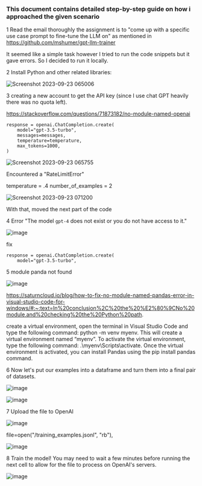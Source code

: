 <h3> This document contains detailed step-by-step guide on how i approached the given scenario </h3>

1 Read the email thoroughly the assignment is to "come up with a specific use case prompt to fine-tune the LLM on" as mentioned in https://github.com/mshumer/gpt-llm-trainer

It seemed like a simple task however I tried to run the code snippets but it gave errors. So I decided to run it locally.

2 Install Python and other related libraries:

![Screenshot 2023-09-23 065006](https://github.com/anujalamahewa/TechnicalAssessment/assets/12027102/bce31cb3-bef8-4eae-99b2-2967cd661bfb)

3 creating a new account to get the API key (since I use chat GPT heavily there was no quota left).

https://stackoverflow.com/questions/71873182/no-module-named-openai

    response = openai.ChatCompletion.create(
        model="gpt-3.5-turbo",
        messages=messages,
        temperature=temperature,
        max_tokens=1000,
    )

![Screenshot 2023-09-23 065755](https://github.com/anujalamahewa/TechnicalAssessment/assets/12027102/e098fec5-44d8-40be-aee1-e20030a7a88c)

Encountered a "RateLimitError"

temperature = .4
number_of_examples = 2

![Screenshot 2023-09-23 071200](https://github.com/anujalamahewa/TechnicalAssessment/assets/12027102/576434ab-ac57-4228-b86e-93b786bb91c3)

With that, moved the next part of the code

4 Error "The model `gpt-4` does not exist or you do not have access to it."

![image](https://github.com/anujalamahewa/TechnicalAssessment/assets/12027102/14707035-851c-415c-857d-ccae8bbee4eb)

fix

    response = openai.ChatCompletion.create(
        model="gpt-3.5-turbo",

5 module panda not found

![image](https://github.com/anujalamahewa/TechnicalAssessment/assets/12027102/aaab2a9d-cc42-43b1-ab3d-51c232bd140a)

https://saturncloud.io/blog/how-to-fix-no-module-named-pandas-error-in-visual-studio-code-for-windows/#:~:text=In%20conclusion%2C%20the%20%E2%80%9CNo%20module,and%20checking%20the%20Python%20path.

create a virtual environment, open the terminal in Visual Studio Code and type the following command: python -m venv myenv. This will create a virtual environment named “myenv”. To activate the virtual environment, type the following command: .\myenv\Scripts\activate. Once the virtual environment is activated, you can install Pandas using the pip install pandas command.

6 Now let's put our examples into a dataframe and turn them into a final pair of datasets.

![image](https://github.com/anujalamahewa/TechnicalAssessment/assets/12027102/60d18b4b-5d3b-4358-abc0-4ab17e63b192)

![image](https://github.com/anujalamahewa/TechnicalAssessment/assets/12027102/d9ecb02c-083f-493e-9c70-e6100e5df651)

7 Upload the file to OpenAI

![image](https://github.com/anujalamahewa/TechnicalAssessment/assets/12027102/6e83b480-132a-4a90-a27b-e623a8039c57)

  file=open("/training_examples.jsonl", "rb"),

![image](https://github.com/anujalamahewa/TechnicalAssessment/assets/12027102/f7978730-dc23-4b1a-ac3a-fe3eedaa839c)

8 Train the model! You may need to wait a few minutes before running the next cell to allow for the file to process on OpenAI's servers.

![image](https://github.com/anujalamahewa/TechnicalAssessment/assets/12027102/73982742-6308-4c18-a8a2-184dd1d399a9)








